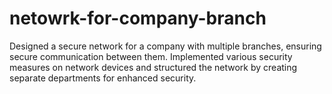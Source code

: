 # netowrk-for-company-branch
Designed a secure network for a company with multiple branches, ensuring secure communication between them. Implemented various security measures on network devices and structured the network by creating separate departments for enhanced security.
